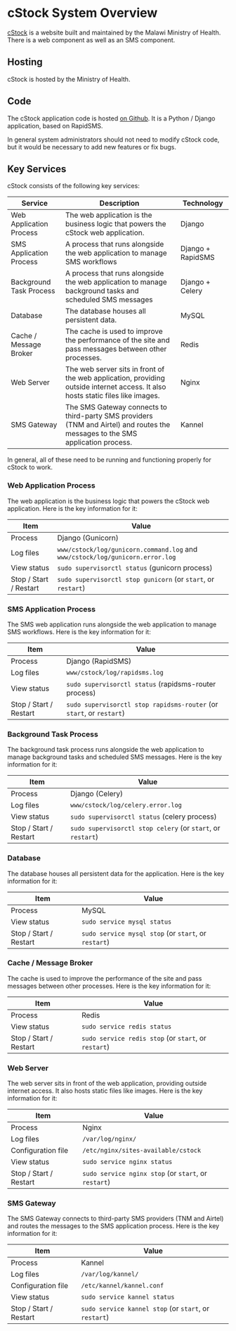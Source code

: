 cStock System Overview
======================

[cStock](https://cstock.health.gov.mw/) is a website built and maintained by the Malawi Ministry of Health.
There is a web component as well as an SMS component.

## Hosting

cStock is hosted by the Ministry of Health.

## Code

The cStock application code is hosted [on Github](https://github.com/dimagi/logistics/).
It is a Python / Django application, based on RapidSMS.

In general system administrators should not need to modify cStock code,
but it would be necessary to add new features or fix bugs.

## Key Services

cStock consists of the following key services:

| Service                 | Description                                                                                                                     | Technology        |
|-------------------------|---------------------------------------------------------------------------------------------------------------------------------|-------------------|
| Web Application Process | The web application is the business logic that powers the cStock web application.                                               | Django            |
| SMS Application Process | A process that runs alongside the web application to manage SMS workflows                                                       | Django + RapidSMS |
| Background Task Process | A process that runs alongside the web application to manage background tasks and scheduled SMS messages                         | Django + Celery   |
| Database                | The database houses all persistent data.                                                                                        | MySQL             |
| Cache / Message Broker  | The cache is used to improve the performance of the site and pass messages between other processes.                             | Redis             |
| Web Server              | The web server sits in front of the web application, providing outside internet access. It also hosts static files like images. | Nginx             |
| SMS Gateway             | The SMS Gateway connects to third-party SMS providers (TNM and Airtel) and routes the messages to the SMS application process.  | Kannel            |

In general, all of these need to be running and functioning properly for cStock to work.

### Web Application Process

The web application is the business logic that powers the cStock web application.
Here is the key information for it:

| Item                   | Value                                                                         | 
|------------------------|-------------------------------------------------------------------------------|
| Process                | Django (Gunicorn)                                                             | 
| Log files              | `www/cstock/log/gunicorn.command.log` and `www/cstock/log/gunicorn.error.log` |
| View status            | `sudo supervisorctl status` (gunicorn process)                                |
| Stop / Start / Restart | `sudo supervisorctl stop gunicorn` (or `start`, or `restart`)                 |

### SMS Application Process

The SMS web application runs alongside the web application to manage SMS workflows.
Here is the key information for it:

| Item                   | Value                                                         | 
|------------------------|---------------------------------------------------------------|
| Process                | Django (RapidSMS)                                             | 
| Log files              | `www/cstock/log/rapidsms.log`                                 |
| View status            | `sudo supervisorctl status` (rapidsms-router process)         |
| Stop / Start / Restart | `sudo supervisorctl stop rapidsms-router` (or `start`, or `restart`)         |

### Background Task Process

The background task process runs alongside the web application to manage background tasks and scheduled SMS messages.
Here is the key information for it:

| Item                   | Value                                                       | 
|------------------------|-------------------------------------------------------------|
| Process                | Django (Celery)                                             | 
| Log files              | `www/cstock/log/celery.error.log`                           |
| View status            | `sudo supervisorctl status` (celery process)                |
| Stop / Start / Restart | `sudo supervisorctl stop celery` (or `start`, or `restart`) |

### Database

The database houses all persistent data for the application.
Here is the key information for it:

| Item                   | Value                                                | 
|------------------------|------------------------------------------------------|
| Process                | MySQL                                                | 
| View status            | `sudo service mysql status`                          |
| Stop / Start / Restart | `sudo service mysql stop` (or `start`, or `restart`) |

### Cache / Message Broker

The cache is used to improve the performance of the site and pass messages between other processes.
Here is the key information for it:

| Item                   | Value                                                | 
|------------------------|------------------------------------------------------|
| Process                | Redis                                                | 
| View status            | `sudo service redis status`                          |
| Stop / Start / Restart | `sudo service redis stop` (or `start`, or `restart`) |

### Web Server

The web server sits in front of the web application, providing outside internet access. It also hosts static files like images.
Here is the key information for it:

| Item                   | Value                                                | 
|------------------------|------------------------------------------------------|
| Process                | Nginx                                                | 
| Log files              | `/var/log/nginx/`                                    | 
| Configuration file     | `/etc/nginx/sites-available/cstock`                  | 
| View status            | `sudo service nginx status`                          |
| Stop / Start / Restart | `sudo service nginx stop` (or `start`, or `restart`) |


### SMS Gateway

The SMS Gateway connects to third-party SMS providers (TNM and Airtel) and routes the messages to the SMS application process.
Here is the key information for it:

| Item                   | Value                                                 | 
|------------------------|-------------------------------------------------------|
| Process                | Kannel                                                | 
| Log files              | `/var/log/kannel/`                                    | 
| Configuration file     | `/etc/kannel/kannel.conf`                             | 
| View status            | `sudo service kannel status`                          |
| Stop / Start / Restart | `sudo service kannel stop` (or `start`, or `restart`) |
